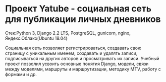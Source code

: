 # Проект Yatube - социальная сеть для публикации личных дневников

Стек:Python 3, Django 2.2 LTS, PostgreSQL, gunicorn, nginx, Яндекс.Облако(Ubuntu 18.04)

Социальная сеть позволяет регистрироваться, создавать свою страницу с уникальным именем, создавать и удалять записи, подписываться на других авторов и просматривать их записи.
Учебный проект позволил усвоить основные понятия Django, модели, связи между моделями, маршруты и маршрутизации, методику MTV, работу с формами и др.
